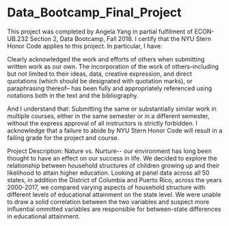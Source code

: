 # Data_Bootcamp_Final_Project

This project was completed by Angela Yang in partial fulfilment of ECON-UB.232 Section 2, Data Bootcamp, Fall 2018. I certify that the NYU Stern Honor Code applies to this project. In particular, I have:

Clearly acknowledged the work and efforts of others when submitting written work as our own. The incorporation of the work of others–including but not limited to their ideas, data, creative expression, and direct quotations (which should be designated with quotation marks), or paraphrasing thereof– has been fully and appropriately referenced using notations both in the text and the bibliography.

And I understand that: Submitting the same or substantially similar work in multiple courses, either in the same semester or in a different semester, without the express approval of all instructors is strictly forbidden. I acknowledge that a failure to abide by NYU Stern Honor Code will result in a failing grade for the project and course.

Project Description: Nature vs. Nurture-- our environment has long been thought to have an effect on our success in life. We decided to explore the relationship between household structures of children growing up and their likelihood to attain higher education. Looking at panel data across all 50 states, in addition the District of Columbia and Puerto Rico, across the years 2000-2017, we compared varying aspects of household structure with different levels of educational attainment on the state level. We were unable to draw a solid correlation between the two variables and suspect more influential ommitted variables are responsible for between-state differences in educational attainment.
